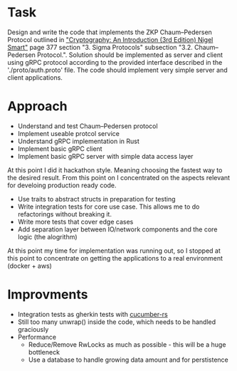 # Task

Design and write the code that implements the ZKP Chaum–Pedersen Protocol outlined in ["Cryptography: An Introduction (3rd Edition) Nigel Smart"](https://www.cs.umd.edu/~waa/414-F11/IntroToCrypto.pdf) page 377 section "3. Sigma Protocols" subsection "3.2. Chaum–Pedersen Protocol.". Solution should be implemented as server and client using gRPC protocol according to the provided interface described in the './proto/auth.proto' file. The code should implement very simple server and client applications.

# Approach

- Understand and test Chaum–Pedersen protocol
- Implement useable protcol service
- Understand gRPC implementation in Rust
- Implement basic gRPC client
- Implement basic gRPC server with simple data access layer

At this point I did it hackathon style. Meaning choosing the fastest way to the desired result. From this point on I concentrated on the aspects relevant for develoing production ready code.

- Use traits to abstract structs in preparation for testing
- Write integration tests for core use case. This allows me to do refactorings without breaking it.
- Write more tests that cover edge cases
- Add separation layer between IO/network components and the core logic (the alogrithm)

At this point my time for implementation was running out, so I stopped at this point to concentrate on getting the applications to a real environment (docker + aws)

# Improvments

- Integration tests as gherkin tests with [cucumber-rs](https://cucumber-rs.github.io/cucumber/current/)
- Still too many unwrap() inside the code, which needs to be handled graciously
- Performance
  - Reduce/Remove RwLocks as much as possible - this will be a huge bottleneck
  - Use a database to handle growing data amount and for perstistence